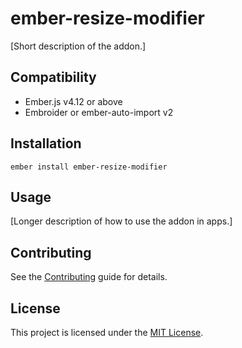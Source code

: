 # ember-resize-modifier

[Short description of the addon.]

## Compatibility

- Ember.js v4.12 or above
- Embroider or ember-auto-import v2

## Installation

```
ember install ember-resize-modifier
```

## Usage

[Longer description of how to use the addon in apps.]

## Contributing

See the [Contributing](CONTRIBUTING.md) guide for details.

## License

This project is licensed under the [MIT License](LICENSE.md).
